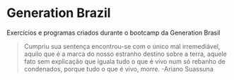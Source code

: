 # Generation Brazil
Exercícios e programas criados durante o bootcamp da Generation Brasil

> Cumpriu sua sentença encontrou-se com o único mal irremediável, aquilo que é a marca do nosso estranho destino sobre a terra, aquele fato sem explicação que iguala tudo o que é vivo num só rebanho de condenados, porque tudo o que é vivo, morre. -Ariano Suassuna
